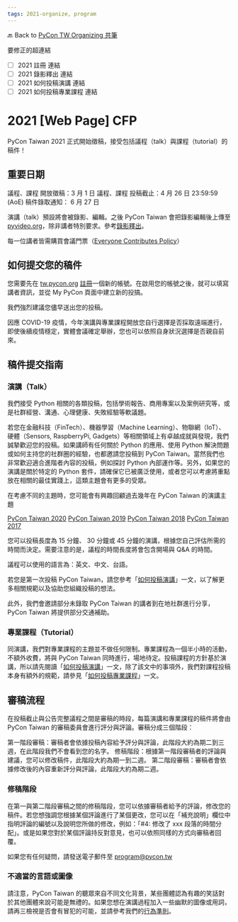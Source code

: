 ```yaml
---
tags: 2021-organize, program
---
```


🔙 Back to [PyCon TW Organizing 共筆](https://hackmd.io/@pycontw/SyG5_GrED/https%3A%2F%2Fhackmd.io%2F%40pycontw%2FByi2hyM9w)

要修正的超連結

* [ ] 2021 註冊 連結
* [ ] 2021 錄影釋出 連結
* [ ] 2021 如何投稿演講 連結
* [ ] 2021 如何投稿專業課程 連結

# 2021 [Web Page] CFP
PyCon Taiwan 2021 正式開始徵稿，接受包括議程（talk）與課程（tutorial）的稿件！

## 重要日期
議程、課程 開放徵稿：3 月 1 日
議程、課程 投稿截止：4 月 26 日 23:59:59 (AoE)
稿件錄取通知： 6 月 27 日

演講（talk）預設將會被錄影、編輯。之後 PyCon Taiwan 會把錄影編輯後上傳至 [pyvideo.org](https://pyvideo.org/)，除非講者特別要求。參考[錄影釋出](https://tw.pycon.org/2020/zh-hant/speaking/recording/)。

每一位講者皆需購買會議門票（[Everyone Contributes Policy](https://pyfound.blogspot.com/2017/10/psfs-october-board-meeting.html)）

## 如何提交您的稿件
您需要先在 [tw.pycon.org](https://tw.pycon.org/latest#/) [註冊](https://tw.pycon.org/2020/zh-hant/accounts/signup/)一個新的帳號。在啟用您的帳號之後，就可以填寫講者資訊，並從 My PyCon 頁面中建立新的投搞。

我們強烈建議您儘早送出您的投稿。

因應 COVID-19 疫情，今年演講與專業課程開放您自行選擇是否採取遠端進行，即使後續疫情穩定，實體會議確定舉辦，您也可以依照自身狀況選擇是否親自前來。

## 稿件提交指南
### 演講（Talk）
我們接受 Python 相關的各類投稿，包括學術報告、商用專案以及案例研究等，或是社群經營、溝通、心理健康、失敗經驗等軟議題。

若您在金融科技（FinTech）、機器學習（Machine Learning）、物聯網（IoT）、硬體（Sensors, RaspberryPi, Gadgets）等相關領域上有卓越成就與發現，我們誠摯歡迎您的投稿。如果講師有任何關於 Python 的應用、使用 Python 解決問題或如何主持您的社群圈的經驗，也都邀請您投稿到 PyCon Taiwan。當然我們也非常歡迎適合進階者內容的投稿，例如探討 Python 內部運作等。另外，如果您的演講是關於特定的 Python 套件，請確保它已被廣泛使用，或者您可以考慮將重點放在相關的最佳實踐上，這類主題會有更多的受眾。

在考慮不同的主題時，您可能會有興趣回顧過去幾年在 PyCon Taiwan 的演講主題

[PyCon Taiwan 2020](https://tw.pycon.org/2020/zh-hant/conference/schedule/)
[PyCon Taiwan 2019](https://tw.pycon.org/2019/zh-hant/events/schedule/)
[PyCon Taiwan 2018](https://tw.pycon.org/2018/zh-hant/events/schedule/)
[PyCon Taiwan 2017](https://tw.pycon.org/2017/zh-hant/events/schedule/)

您可以投稿長度為 15 分鐘、 30 分鐘或 45 分鐘的演講，根據您自己評估所需的時間而決定。需要注意的是，議程的時間長度將會包含開場與 Q&A 的時間。

議程可以使用的語言為：英文、中文、台語。

若您是第一次投稿 PyCon Taiwan，請您參考「[如何投稿演講](https://tw.pycon.org/2020/zh-hant/speaking/talk/)」一文，以了解更多相關規範以及協助您組織投稿的想法。

此外，我們會邀請部分未錄取 PyCon Taiwan 的講者到在地社群進行分享，PyCon Taiwan 將提供部分交通補助。

### 專業課程（Tutorial）
同演講，我們對專業課程的主題並不做任何限制。專業課程為一個半小時的活動，不額外收費，將與 PyCon Taiwan 同時進行，場地待定。投稿課程的方針基於演講，所以請先閱讀「[如何投稿演講](https://tw.pycon.org/2020/zh-hant/speaking/talk/)」一文，除了該文中的事項外，我們對課程投稿本身有額外的規範，請參見「[如何投稿專業課程](https://tw.pycon.org/2020/zh-hant/speaking/tutorial/)」一文。

## 審稿流程
在投稿截止與公告完整議程之間是審稿的時段，每篇演講和專業課程的稿件將會由 PyCon Taiwan 的審稿委員會進行評分與評論。審稿分成三個階段：

第一階段審稿：審稿者會依據投稿內容給予評分與評論，此階段大約為期二到三週，在此階段我們不會看到您的名字。
修稿階段：根據第一階段審稿者的評論與建議，您可以修改稿件，此階段大約為期一到二週。
第二階段審稿：審稿者會依據修改後的內容重新評分與評論，此階段大約為期二週。
### 修稿階段
在第一與第二階段審稿之間的修稿階段，您可以依據審稿者給予的評論，修改您的稿件。若您想強調您根據某個評論進行了某個更改，您可以在「補充說明」欄位中指明評論的編號以及說明您所做的修改，例如：「#4: 修改了 xxx 段落的時間分配」。或是如果您對於某個評論持反對意見，也可以依照同樣的方式向審稿者回覆。

如果您有任何疑問，請發送電子郵件至 program@pycon.tw

### 不適當的言語或圖像
請注意，PyCon Taiwan 的聽眾來自不同文化背景，某些團體認為有趣的笑話對於其他團體來說可能是無禮的。如果您想在演講過程加入一些幽默的圖像或用詞，請再三檢視是否會有冒犯的可能，並請參考我們的[行為準則](https://tw.pycon.org/2020/zh-hant/about/code-of-conduct/)。

